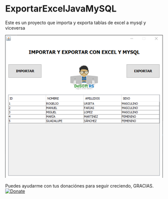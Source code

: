 # ExportarExcelJavaMySQL
Este es un proyecto que importa y exporta tablas de excel a mysql y viceversa

<img src="https://github.com/RojeruSan/ExportarExcelJavaMySQL/blob/master/Captura.PNG">

Puedes ayudarme con tus donaciónes para seguir creciendo, GRACIAS.<br>
<a href="https://www.paypal.com/cgi-bin/webscr?cmd=_s-xclick&hosted_button_id=JLWEAETTE3H28" target="_blank">
<img src="https://www.paypalobjects.com/es_XC/MX/i/btn/btn_donateCC_LG.gif" 
alt="Donate" data-canonical-src="https://www.paypalobjects.com/en_US/i/btn/btn_donateCC_LG.gif" style="max-width:100%;">
</a>
